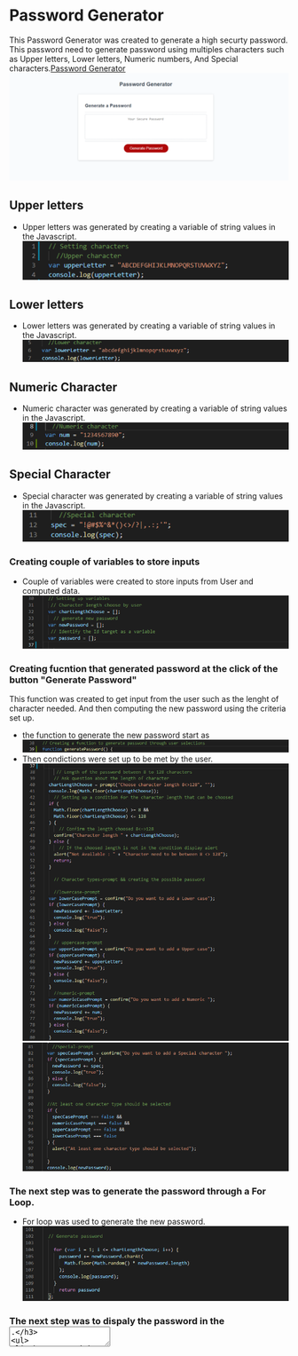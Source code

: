 # Password Generator
This Password Generator was created to generate a high securty password.
This password need to generate password using multiples characters such
as Upper letters, Lower letters, Numeric numbers, And Special characters.[Password Generator](https://koffidanh.github.io/password-generator/)
![generatepassword](https://github.com/Koffidanh/password-generator/blob/main/Assets/generatepassword.png)
## Upper letters
* Upper letters was generated by creating a variable of string values in the Javascript.
![upperletter](https://github.com/Koffidanh/password-generator/blob/main/Assets/upperletter.png)
## Lower letters
* Lower letters was generated by creating a variable of string values in the Javascript.
![lowerletter](https://github.com/Koffidanh/password-generator/blob/main/Assets/lowerletter.png)
## Numeric Character
* Numeric character was generated by creating a variable of string values in the Javascript.
![numeric character](https://github.com/Koffidanh/password-generator/blob/main/Assets/numeric.png)
## Special Character
* Special character was generated by creating a variable of string values in the Javascript.
![special character](https://github.com/Koffidanh/password-generator/blob/main/Assets/special.png)
### Creating couple of variables to store inputs
* Couple of variables were created to store inputs from User and computed data.
![variable](https://github.com/Koffidanh/password-generator/blob/main/Assets/variable.png)
### Creating fucntion that generated password at the click of the button "Generate Password"
 This function was created to get input from the user such as the lenght 
of character needed. And then computing the new password using the criteria set up.
* the function to generate the new password start as
![startfunction](https://github.com/Koffidanh/password-generator/blob/main/Assets/startfunction.png)
* Then condictions were set up to be met by the user. 
![condictions](https://github.com/Koffidanh/password-generator/blob/main/Assets/condictions1.png)
![condictions](https://github.com/Koffidanh/password-generator/blob/main/Assets/condictions2.png)
### The next step was to generate the password through a For Loop.
* For loop was used to generate the new password.
![forloop](https://github.com/Koffidanh/password-generator/blob/main/Assets/forloop.png)
### The next step was to dispaly the password in the <textarea>.
* The password is display by using a text input at line 21 in the Javascript.
![textarea](https://github.com/Koffidanh/password-generator/blob/main/Assets/textarea.png)
![textarea1](https://github.com/Koffidanh/password-generator/blob/main/Assets/textarea1.png)
Password generated with 10 characters while all criteria are true.

### Tools Used
* Bootstrap
* JavaScript
* CSS

### Contact
* Koffi Danhounsrou
* email: koffi.danh@gmail.com
* License by MIT